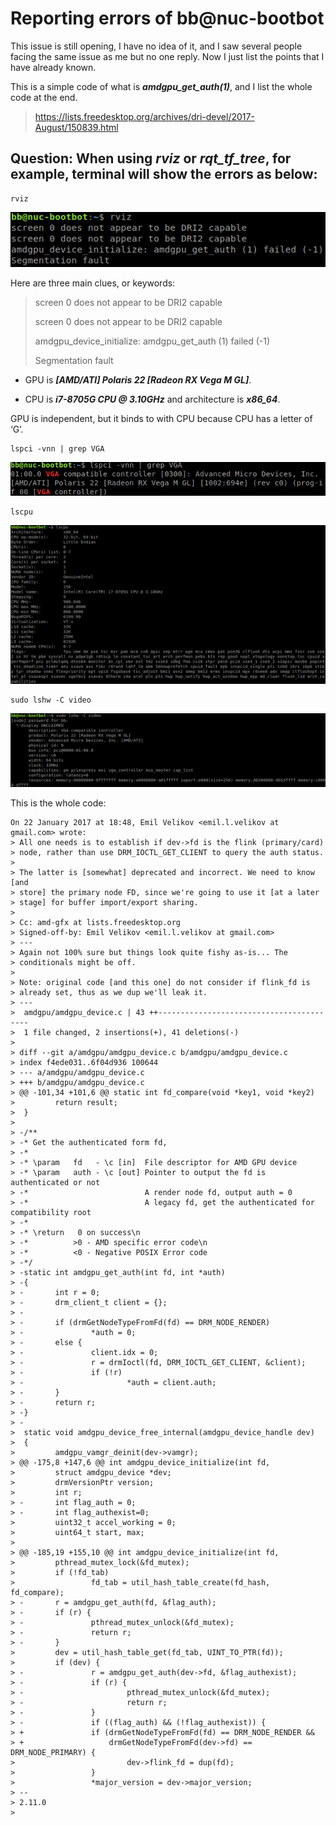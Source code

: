 # Reporting errors of bb@nuc-bootbot

This issue is still opening, I have no idea of it, and I saw several people facing the same issue as me but no one reply. Now I just list the points that I have already known.

This is a simple code of what is ***amdgpu_get_auth(1)***, and I list the whole code at the end.
> https://lists.freedesktop.org/archives/dri-devel/2017-August/150839.html

## Question: When using *rviz* or *rqt_tf_tree*, for example, terminal will show the errors as below:
    rviz
![image](https://github.com/Arcohyp/notes/blob/main/problem/pic/Screenshot%20from%202023-08-31%2008-57-21.png)

Here are three main clues, or keywords:

> screen 0 does not appear to be DRI2 capable
>
> screen 0 does not appear to be DRI2 capable
> 
> amdgpu_device_initialize: amdgpu_get_auth (1) failed (-1)
>
> Segmentation fault

- GPU is ***[AMD/ATI] Polaris 22 [Radeon RX Vega M GL]***. 

- CPU is ***i7-8705G CPU @ 3.10GHz*** and architecture is ***x86_64***.

GPU is independent, but it binds to with CPU because CPU has a letter of ‘G’.

    lspci -vnn | grep VGA
![image](https://github.com/Arcohyp/notes/blob/main/problem/pic/Screenshot%20from%202023-08-31%2008-59-09.png)

    lscpu
![image](https://github.com/Arcohyp/notes/blob/main/problem/pic/Screenshot%20from%202023-08-31%2008-59-33.png)

    sudo lshw -C video
![image](https://github.com/Arcohyp/notes/blob/main/problem/pic/Screenshot%20from%202023-08-31%2009-14-11.png)

This is the whole code:

    On 22 January 2017 at 18:48, Emil Velikov <emil.l.velikov at gmail.com> wrote:
    > All one needs is to establish if dev->fd is the flink (primary/card)
    > node, rather than use DRM_IOCTL_GET_CLIENT to query the auth status.
    >
    > The latter is [somewhat] deprecated and incorrect. We need to know [and
    > store] the primary node FD, since we're going to use it [at a later
    > stage] for buffer import/export sharing.
    >
    > Cc: amd-gfx at lists.freedesktop.org
    > Signed-off-by: Emil Velikov <emil.l.velikov at gmail.com>
    > ---
    > Again not 100% sure but things look quite fishy as-is... The
    > conditionals might be off.
    >
    > Note: original code [and this one] do not consider if flink_fd is
    > already set, thus as we dup we'll leak it.
    > ---
    >  amdgpu/amdgpu_device.c | 43 ++-----------------------------------------
    >  1 file changed, 2 insertions(+), 41 deletions(-)
    >
    > diff --git a/amdgpu/amdgpu_device.c b/amdgpu/amdgpu_device.c
    > index f4ede031..6f04d936 100644
    > --- a/amdgpu/amdgpu_device.c
    > +++ b/amdgpu/amdgpu_device.c
    > @@ -101,34 +101,6 @@ static int fd_compare(void *key1, void *key2)
    >         return result;
    >  }
    >
    > -/**
    > -* Get the authenticated form fd,
    > -*
    > -* \param   fd   - \c [in]  File descriptor for AMD GPU device
    > -* \param   auth - \c [out] Pointer to output the fd is authenticated or not
    > -*                          A render node fd, output auth = 0
    > -*                          A legacy fd, get the authenticated for compatibility root
    > -*
    > -* \return   0 on success\n
    > -*          >0 - AMD specific error code\n
    > -*          <0 - Negative POSIX Error code
    > -*/
    > -static int amdgpu_get_auth(int fd, int *auth)
    > -{
    > -       int r = 0;
    > -       drm_client_t client = {};
    > -
    > -       if (drmGetNodeTypeFromFd(fd) == DRM_NODE_RENDER)
    > -               *auth = 0;
    > -       else {
    > -               client.idx = 0;
    > -               r = drmIoctl(fd, DRM_IOCTL_GET_CLIENT, &client);
    > -               if (!r)
    > -                       *auth = client.auth;
    > -       }
    > -       return r;
    > -}
    > -
    >  static void amdgpu_device_free_internal(amdgpu_device_handle dev)
    >  {
    >         amdgpu_vamgr_deinit(dev->vamgr);
    > @@ -175,8 +147,6 @@ int amdgpu_device_initialize(int fd,
    >         struct amdgpu_device *dev;
    >         drmVersionPtr version;
    >         int r;
    > -       int flag_auth = 0;
    > -       int flag_authexist=0;
    >         uint32_t accel_working = 0;
    >         uint64_t start, max;
    >
    > @@ -185,19 +155,10 @@ int amdgpu_device_initialize(int fd,
    >         pthread_mutex_lock(&fd_mutex);
    >         if (!fd_tab)
    >                 fd_tab = util_hash_table_create(fd_hash, fd_compare);
    > -       r = amdgpu_get_auth(fd, &flag_auth);
    > -       if (r) {
    > -               pthread_mutex_unlock(&fd_mutex);
    > -               return r;
    > -       }
    >         dev = util_hash_table_get(fd_tab, UINT_TO_PTR(fd));
    >         if (dev) {
    > -               r = amdgpu_get_auth(dev->fd, &flag_authexist);
    > -               if (r) {
    > -                       pthread_mutex_unlock(&fd_mutex);
    > -                       return r;
    > -               }
    > -               if ((flag_auth) && (!flag_authexist)) {
    > +               if (drmGetNodeTypeFromFd(fd) == DRM_NODE_RENDER &&
    > +                   drmGetNodeTypeFromFd(dev->fd) == DRM_NODE_PRIMARY) {
    >                         dev->flink_fd = dup(fd);
    >                 }
    >                 *major_version = dev->major_version;
    > --
    > 2.11.0
    >
